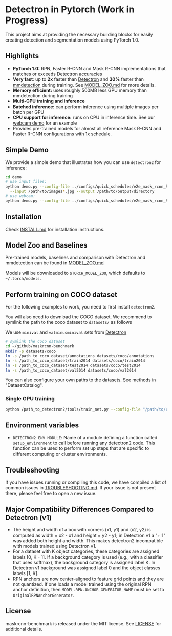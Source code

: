 # Detectron in Pytorch (Work in Progress)

This project aims at providing the necessary building blocks for easily
creating detection and segmentation models using PyTorch 1.0.

## Highlights
- **PyTorch 1.0:** RPN, Faster R-CNN and Mask R-CNN implementations that matches or exceeds Detectron accuracies
- **Very fast**: up to **2x** faster than [Detectron](https://github.com/facebookresearch/Detectron) and **30%** faster than [mmdetection](https://github.com/open-mmlab/mmdetection) during training. See [MODEL_ZOO.md](MODEL_ZOO.md) for more details.
- **Memory efficient:** uses roughly 500MB less GPU memory than mmdetection during training
- **Multi-GPU training and inference**
- **Batched inference:** can perform inference using multiple images per batch per GPU
- **CPU support for inference:** runs on CPU in inference time. See our [webcam demo](demo) for an example
- Provides pre-trained models for almost all reference Mask R-CNN and Faster R-CNN configurations with 1x schedule.

## Simple Demo

We provide a simple demo that illustrates how you can use `detectron2` for inference:
```bash
cd demo
# use input files:
python demo.py --config-file ../configs/quick_schedules/e2e_mask_rcnn_R_50_FPN_inference_acc_test.yaml \
  --input /path/to/images*.jpg --output /path/to/output/directory
# use webcam:
python demo.py --config-file ../configs/quick_schedules/e2e_mask_rcnn_R_50_FPN_inference_acc_test.yaml --webcam
```

## Installation

Check [INSTALL.md](INSTALL.md) for installation instructions.


## Model Zoo and Baselines

Pre-trained models, baselines and comparison with Detectron and mmdetection
can be found in [MODEL_ZOO.md](MODEL_ZOO.md)

Models will be downloaded to `$TORCH_MODEL_ZOO`, which defaults to `~/.torch/models`.

## Perform training on COCO dataset

For the following examples to work, you need to first install `detectron2`.

You will also need to download the COCO dataset.
We recommend to symlink the path to the coco dataset to `datasets/` as follows

We use `minival` and `valminusminival` sets from [Detectron](https://github.com/facebookresearch/Detectron/blob/master/detectron/datasets/data/README.md#coco-minival-annotations)

```bash
# symlink the coco dataset
cd ~/github/maskrcnn-benchmark
mkdir -p datasets/coco
ln -s /path_to_coco_dataset/annotations datasets/coco/annotations
ln -s /path_to_coco_dataset/train2014 datasets/coco/train2014
ln -s /path_to_coco_dataset/test2014 datasets/coco/test2014
ln -s /path_to_coco_dataset/val2014 datasets/coco/val2014
```

You can also configure your own paths to the datasets.
See methods in "DatasetCatalog".

### Single GPU training

```bash
python /path_to_detectron2/tools/train_net.py --config-file "/path/to/config/file.yaml"
```

## Environment variables

- `DETECTRON2_ENV_MODULE`: Name of a module defining a function called `setup_environment` to call before running any detectron2 code. This function can be used to perform set up steps that are specific to different computing or cluster environments.

## Troubleshooting
If you have issues running or compiling this code, we have compiled a list of common issues in
[TROUBLESHOOTING.md](TROUBLESHOOTING.md). If your issue is not present there, please feel
free to open a new issue.

## Major Compatibility Differences Compared to Detectron (v1)

- The height and width of a box with corners (x1, y1) and (x2, y2) is computed as width = x2 - x1 and height = y2 - y1; in Detectron v1 a "+ 1" was added both height and width. This makes detectron2 incompatible with models trained using Detectron v1.
- For a dataset with K object categories, these categories are assigned labels [0, K - 1]. If a background category is used (e.g., with a classifier that uses softmax), the background category is assigned label K. In Detectron v1 background was assigned label 0 and the object classes labels [1, K].
- RPN anchors are now center-aligned to feature grid points and they are not quantized. If one loads a model trained using the original RPN anchor definition, then `MODEL.RPN.ANCHOR_GENERATOR_NAME` must be set to `OriginalRPNAnchorGenerator`.

## License

maskrcnn-benchmark is released under the MIT license. See [LICENSE](LICENSE) for additional details.
